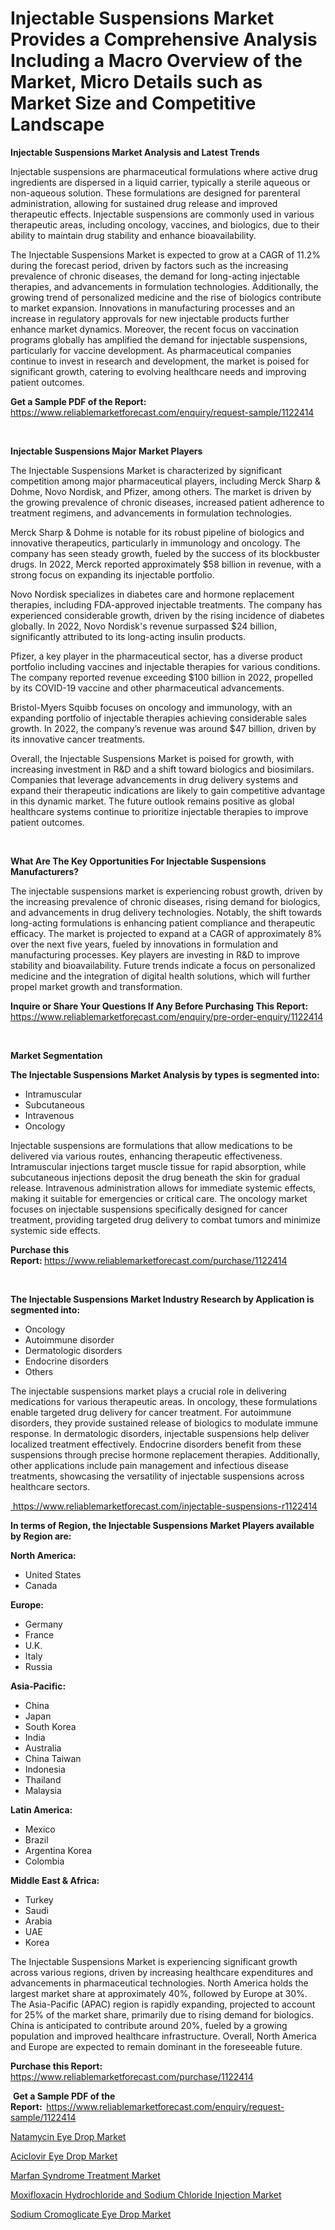 <p><h1>Injectable Suspensions Market Provides a Comprehensive Analysis Including a Macro Overview of the Market, Micro Details such as Market Size and Competitive Landscape</h1></p><p><strong>Injectable Suspensions Market Analysis and Latest Trends</strong></p>
<p><p>Injectable suspensions are pharmaceutical formulations where active drug ingredients are dispersed in a liquid carrier, typically a sterile aqueous or non-aqueous solution. These formulations are designed for parenteral administration, allowing for sustained drug release and improved therapeutic effects. Injectable suspensions are commonly used in various therapeutic areas, including oncology, vaccines, and biologics, due to their ability to maintain drug stability and enhance bioavailability.</p><p>The Injectable Suspensions Market is expected to grow at a CAGR of 11.2% during the forecast period, driven by factors such as the increasing prevalence of chronic diseases, the demand for long-acting injectable therapies, and advancements in formulation technologies. Additionally, the growing trend of personalized medicine and the rise of biologics contribute to market expansion. Innovations in manufacturing processes and an increase in regulatory approvals for new injectable products further enhance market dynamics. Moreover, the recent focus on vaccination programs globally has amplified the demand for injectable suspensions, particularly for vaccine development. As pharmaceutical companies continue to invest in research and development, the market is poised for significant growth, catering to evolving healthcare needs and improving patient outcomes.</p></p>
<p><strong>Get a Sample PDF of the Report:&nbsp;</strong> <a href="https://www.reliablemarketforecast.com/enquiry/request-sample/1122414?utm_campaign=1169&utm_medium=2&utm_source=Github&utm_content=ia&utm_term=08032025&utm_id=injectable-suspensions">https://www.reliablemarketforecast.com/enquiry/request-sample/1122414</a></p>
<p>&nbsp;</p>
<p><strong>Injectable Suspensions Major Market Players</strong></p>
<p><p>The Injectable Suspensions Market is characterized by significant competition among major pharmaceutical players, including Merck Sharp & Dohme, Novo Nordisk, and Pfizer, among others. The market is driven by the growing prevalence of chronic diseases, increased patient adherence to treatment regimens, and advancements in formulation technologies.</p><p>Merck Sharp & Dohme is notable for its robust pipeline of biologics and innovative therapeutics, particularly in immunology and oncology. The company has seen steady growth, fueled by the success of its blockbuster drugs. In 2022, Merck reported approximately $58 billion in revenue, with a strong focus on expanding its injectable portfolio.</p><p>Novo Nordisk specializes in diabetes care and hormone replacement therapies, including FDA-approved injectable treatments. The company has experienced considerable growth, driven by the rising incidence of diabetes globally. In 2022, Novo Nordisk's revenue surpassed $24 billion, significantly attributed to its long-acting insulin products.</p><p>Pfizer, a key player in the pharmaceutical sector, has a diverse product portfolio including vaccines and injectable therapies for various conditions. The company reported revenue exceeding $100 billion in 2022, propelled by its COVID-19 vaccine and other pharmaceutical advancements.</p><p>Bristol-Myers Squibb focuses on oncology and immunology, with an expanding portfolio of injectable therapies achieving considerable sales growth. In 2022, the company’s revenue was around $47 billion, driven by its innovative cancer treatments.</p><p>Overall, the Injectable Suspensions Market is poised for growth, with increasing investment in R&D and a shift toward biologics and biosimilars. Companies that leverage advancements in drug delivery systems and expand their therapeutic indications are likely to gain competitive advantage in this dynamic market. The future outlook remains positive as global healthcare systems continue to prioritize injectable therapies to improve patient outcomes.</p></p>
<p>&nbsp;</p>
<p><strong>What Are The Key Opportunities For Injectable Suspensions Manufacturers?</strong></p>
<p><p>The injectable suspensions market is experiencing robust growth, driven by the increasing prevalence of chronic diseases, rising demand for biologics, and advancements in drug delivery technologies. Notably, the shift towards long-acting formulations is enhancing patient compliance and therapeutic efficacy. The market is projected to expand at a CAGR of approximately 8% over the next five years, fueled by innovations in formulation and manufacturing processes. Key players are investing in R&D to improve stability and bioavailability. Future trends indicate a focus on personalized medicine and the integration of digital health solutions, which will further propel market growth and transformation.</p></p>
<p><strong>Inquire or Share Your Questions If Any Before Purchasing This Report:</strong> <a href="https://www.reliablemarketforecast.com/enquiry/pre-order-enquiry/1122414?utm_campaign=1169&utm_medium=2&utm_source=Github&utm_content=ia&utm_term=08032025&utm_id=injectable-suspensions">https://www.reliablemarketforecast.com/enquiry/pre-order-enquiry/1122414</a></p>
<p>&nbsp;</p>
<p><strong>Market Segmentation</strong></p>
<p><strong>The Injectable Suspensions Market Analysis by types is segmented into:</strong></p>
<p><ul><li>Intramuscular</li><li>Subcutaneous</li><li>Intravenous</li><li>Oncology</li></ul></p>
<p><p>Injectable suspensions are formulations that allow medications to be delivered via various routes, enhancing therapeutic effectiveness. Intramuscular injections target muscle tissue for rapid absorption, while subcutaneous injections deposit the drug beneath the skin for gradual release. Intravenous administration allows for immediate systemic effects, making it suitable for emergencies or critical care. The oncology market focuses on injectable suspensions specifically designed for cancer treatment, providing targeted drug delivery to combat tumors and minimize systemic side effects.</p></p>
<p><strong>Purchase this Report:&nbsp;</strong><a href="https://www.reliablemarketforecast.com/purchase/1122414?utm_campaign=1169&utm_medium=2&utm_source=Github&utm_content=ia&utm_term=08032025&utm_id=injectable-suspensions">https://www.reliablemarketforecast.com/purchase/1122414</a></p>
<p>&nbsp;</p>
<p><strong>The Injectable Suspensions Market Industry Research by Application is segmented into:</strong></p>
<p><ul><li>Oncology</li><li>Autoimmune disorder</li><li>Dermatologic disorders</li><li>Endocrine disorders</li><li>Others</li></ul></p>
<p><p>The injectable suspensions market plays a crucial role in delivering medications for various therapeutic areas. In oncology, these formulations enable targeted drug delivery for cancer treatment. For autoimmune disorders, they provide sustained release of biologics to modulate immune response. In dermatologic disorders, injectable suspensions help deliver localized treatment effectively. Endocrine disorders benefit from these suspensions through precise hormone replacement therapies. Additionally, other applications include pain management and infectious disease treatments, showcasing the versatility of injectable suspensions across healthcare sectors.</p></p>
<p><a href="https://www.reliablemarketforecast.com/injectable-suspensions-r1122414?utm_campaign=1169&utm_medium=2&utm_source=Github&utm_content=ia&utm_term=08032025&utm_id=injectable-suspensions">&nbsp;https://www.reliablemarketforecast.com/injectable-suspensions-r1122414</a></p>
<p><strong>In terms of Region, the Injectable Suspensions Market Players available by Region are:</strong></p>
<p>
    <p> <strong> North America: </strong>
        <ul>
            <li>United States</li>
            <li>Canada</li>
        </ul>
        </p> 
    <p> <strong> Europe: </strong>
        <ul>
            <li>Germany</li>
            <li>France</li>
            <li>U.K.</li>
            <li>Italy</li>
            <li>Russia</li>
        </ul>
        </p> 
    <p> <strong> Asia-Pacific: </strong>
        <ul>
            <li>China</li>
            <li>Japan</li>
            <li>South Korea</li>
            <li>India</li>
            <li>Australia</li>
            <li>China Taiwan</li>
            <li>Indonesia</li>
            <li>Thailand</li>
            <li>Malaysia</li>
        </ul>
        </p> 
    <p> <strong> Latin America: </strong>
        <ul>
            <li>Mexico</li>
            <li>Brazil</li>
            <li>Argentina Korea</li>
            <li>Colombia</li>
        </ul>
        </p> 
    <p> <strong> Middle East & Africa: </strong>
        <ul>
            <li>Turkey</li>
            <li>Saudi</li>
            <li>Arabia</li>
            <li>UAE</li>
            <li>Korea</li>
        </ul>
    </p>
    </p>
<p><p>The Injectable Suspensions Market is experiencing significant growth across various regions, driven by increasing healthcare expenditures and advancements in pharmaceutical technologies. North America holds the largest market share at approximately 40%, followed by Europe at 30%. The Asia-Pacific (APAC) region is rapidly expanding, projected to account for 25% of the market share, primarily due to rising demand for biologics. China is anticipated to contribute around 20%, fueled by a growing population and improved healthcare infrastructure. Overall, North America and Europe are expected to remain dominant in the foreseeable future.</p></p>
<p><strong>Purchase this Report: </strong><a href="https://www.reliablemarketforecast.com/purchase/1122414?utm_campaign=1169&utm_medium=2&utm_source=Github&utm_content=ia&utm_term=08032025&utm_id=injectable-suspensions">https://www.reliablemarketforecast.com/purchase/1122414</a></p>
<p>&nbsp;<strong>Get a Sample PDF of the Report:&nbsp;&nbsp;</strong><a href="https://www.reliablemarketforecast.com/enquiry/request-sample/1122414?utm_campaign=1169&utm_medium=2&utm_source=Github&utm_content=ia&utm_term=08032025&utm_id=injectable-suspensions">https://www.reliablemarketforecast.com/enquiry/request-sample/1122414</a></p>
<p><strong></strong></p>
<p><p><a href="https://github.com/cherrivacius/Market-Research-Report-List-1/blob/main/natamycin-eye-drop-market.md?utm_campaign=1169&utm_medium=2&utm_source=Github&utm_content=ia&utm_term=08032025&utm_id=injectable-suspensions">Natamycin Eye Drop Market</a></p><p><a href="https://github.com/mafuzakirju/Market-Research-Report-List-1/blob/main/aciclovir-eye-drop-market.md?utm_campaign=1169&utm_medium=2&utm_source=Github&utm_content=ia&utm_term=08032025&utm_id=injectable-suspensions">Aciclovir Eye Drop Market</a></p><p><a href="https://github.com/omduthkevork/Market-Research-Report-List-1/blob/main/marfan-syndrome-treatment-market.md?utm_campaign=1169&utm_medium=2&utm_source=Github&utm_content=ia&utm_term=08032025&utm_id=injectable-suspensions">Marfan Syndrome Treatment Market</a></p><p><a href="https://github.com/mcveathuane2/Market-Research-Report-List-1/blob/main/moxifloxacin-hydrochloride-and-sodium-chloride-injection-market.md?utm_campaign=1169&utm_medium=2&utm_source=Github&utm_content=ia&utm_term=08032025&utm_id=injectable-suspensions">Moxifloxacin Hydrochloride and Sodium Chloride Injection Market</a></p><p><a href="https://github.com/akramisabtu/Market-Research-Report-List-1/blob/main/sodium-cromoglicate-eye-drop-market.md?utm_campaign=1169&utm_medium=2&utm_source=Github&utm_content=ia&utm_term=08032025&utm_id=injectable-suspensions">Sodium Cromoglicate Eye Drop Market</a></p></p>